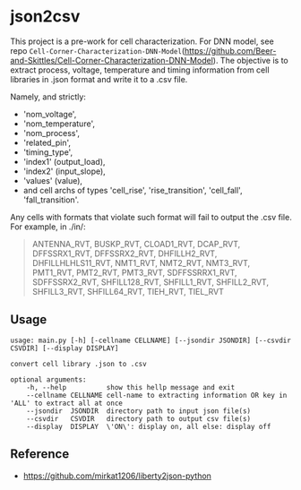# json2csv

This project is a pre-work for cell characterization. For DNN model, see repo ```Cell-Corner-Characterization-DNN-Model```(https://github.com/Beer-and-Skittles/Cell-Corner-Characterization-DNN-Model). The objective is to extract process, voltage, temperature and timing information from cell libraries in .json format and write it to a .csv file. 

Namely, and strictly:
* 'nom_voltage',
* 'nom_temperature',
* 'nom_process',
* 'related_pin',
* 'timing_type',
* 'index1' (output_load),
* 'index2' (input_slope),
* 'values' (value),
* and cell archs of types 'cell_rise', 'rise_transition', 'cell_fall', 'fall_transition'.

Any cells with formats that violate such format will fail to output  the .csv file. For example, in ./in/:
> ANTENNA_RVT, BUSKP_RVT, CLOAD1_RVT, DCAP_RVT, DFFSSRX1_RVT, DFFSSRX2_RVT, DHFILLH2_RVT, DHFILLHLHLS11_RVT, NMT1_RVT, NMT2_RVT, NMT3_RVT, PMT1_RVT, PMT2_RVT, PMT3_RVT, SDFFSSRRX1_RVT, SDFFSSRX2_RVT, SHFILL128_RVT, SHFILL1_RVT, SHFILL2_RVT, SHFILL3_RVT, SHFILL64_RVT, TIEH_RVT, TIEL_RVT

## Usage
```
usage: main.py [-h] [-cellname CELLNAME] [--jsondir JSONDIR] [--csvdir CSVDIR] [--display DISPLAY]

convert cell library .json to .csv

optional arguments:
    -h, --help          show this hellp message and exit
    --cellname CELLNAME cell-name to extracting information OR key in 'ALL' to extract all at once
    --jsondir  JSONDIR  directory path to input json file(s)
    --csvdir   CSVDIR   directory path to output csv file(s)
    --display  DISPLAY  \'ON\': display on, all else: display off
```

## Reference
* https://github.com/mirkat1206/liberty2json-python

